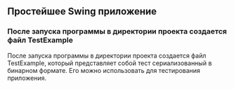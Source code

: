 ## Простейшее Swing приложение
### После запуска программы в директории проекта создается файл TestExample
После запуска программы в директории проекта создается файл TestExample, который представляет собой 
тест сериализованный в бинарном формате. Его можно использовать для тестирования приложения.